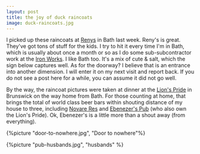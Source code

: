 ```yaml
---
layout: post
title: the joy of duck raincoats
image: duck-raincoats.jpg
---
```


<!--more-->
I picked up these raincoats at <a href="http://www.renys.com/">Renys</a> in Bath last week.  Reny's is great.  They've got tons of stuff for the kids.  I try to hit it every time I'm in Bath, which is usually about once a month or so as I do some sub-subcontractor work at the <a href="http://www.gdbiw.com/">Iron Works</a>.  I like Bath too.  It's a mix of cute & salt, which the sign below captures well.  As for the doorway?  I believe that is an entrance into another dimension.  I will enter it on my next visit and report back.  If you do not see a post here for a while, you can assume it did not go well.  

By the way, the raincoat pictures were taken at dinner at the <a href="http://beeradvocate.com/beer/profile/20503/?view=beerfly">Lion's Pride</a> in Brunswick on the way home from Bath.  For those counting at home, that brings the total of world class beer bars within shouting distance of my house to three, including <a href="http://novareresbiercafe.com/">Novare Res</a> and <a href="http://www.ebenezerspub.net/">Ebenezer's Pub</a> (who also own the Lion's Pride).  Ok, Ebenezer's is a little more than a shout away (from everything).

{%picture "door-to-nowhere.jpg", "Door to nowhere"%}

{%picture "pub-husbands.jpg", "husbands" %}
